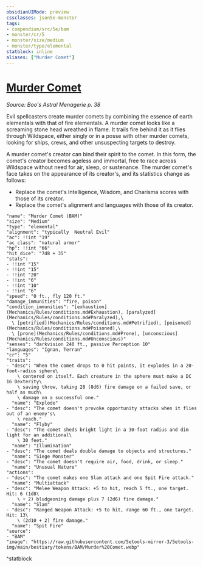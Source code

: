 ```yaml
---
obsidianUIMode: preview
cssclasses: json5e-monster
tags:
- compendium/src/5e/bam
- monster/cr/5
- monster/size/medium
- monster/type/elemental
statblock: inline
aliases: ["Murder Comet"]
---
```

# [Murder Comet](Mechanics\bestiary\elemental/murder-comet-bam.md)
*Source: Boo's Astral Menagerie p. 38*  

Evil spellcasters create murder comets by combining the essence of earth elementals with that of fire elementals. A murder comet looks like a screaming stone head wreathed in flame. It trails fire behind it as it flies through Wildspace, either singly or in a posse with other murder comets, looking for ships, crews, and other unsuspecting targets to destroy.

A murder comet's creator can bind their spirit to the comet. In this form, the comet's creator becomes ageless and immortal, free to race across Wildspace without need for air, sleep, or sustenance. The murder comet's face takes on the appearance of its creator's, and its statistics change as follows:

- Replace the comet's Intelligence, Wisdom, and Charisma scores with those of its creator.  
- Replace the comet's alignment and languages with those of its creator.  

```statblock
"name": "Murder Comet (BAM)"
"size": "Medium"
"type": "elemental"
"alignment": "typically  Neutral Evil"
"ac": !!int "19"
"ac_class": "natural armor"
"hp": !!int "66"
"hit_dice": "7d8 + 35"
"stats":
- !!int "15"
- !!int "15"
- !!int "20"
- !!int "6"
- !!int "10"
- !!int "6"
"speed": "0 ft., fly 120 ft."
"damage_immunities": "fire, poison"
"condition_immunities": "[exhaustion](Mechanics/Rules/conditions.md#Exhaustion), [paralyzed](Mechanics/Rules/conditions.md#Paralyzed),\
  \ [petrified](Mechanics/Rules/conditions.md#Petrified), [poisoned](Mechanics/Rules/conditions.md#Poisoned),\
  \ [prone](Mechanics/Rules/conditions.md#Prone), [unconscious](Mechanics/Rules/conditions.md#Unconscious)"
"senses": "darkvision 240 ft., passive Perception 10"
"languages": "Ignan, Terran"
"cr": "5"
"traits":
- "desc": "When the comet drops to 0 hit points, it explodes in a 20-foot-radius sphere\
    \ centered on itself. Each creature in the sphere must make a DC 16 Dexterity\
    \ saving throw, taking 28 (8d6) fire damage on a failed save, or half as much\
    \ damage on a successful one."
  "name": "Explode"
- "desc": "The comet doesn't provoke opportunity attacks when it flies out of an enemy's\
    \ reach."
  "name": "Flyby"
- "desc": "The comet sheds bright light in a 30-foot radius and dim light for an additional\
    \ 30 feet."
  "name": "Illumination"
- "desc": "The comet deals double damage to objects and structures."
  "name": "Siege Monster"
- "desc": "The comet doesn't require air, food, drink, or sleep."
  "name": "Unusual Nature"
"actions":
- "desc": "The comet makes one Slam attack and one Spit Fire attack."
  "name": "Multiattack"
- "desc": "Melee Weapon Attack: +5 to hit, reach 5 ft., one target. Hit: 6 (1d8\
    \ + 2) bludgeoning damage plus 7 (2d6) fire damage."
  "name": "Slam"
- "desc": "Ranged Weapon Attack: +5 to hit, range 60 ft., one target. Hit: 13\
    \ (2d10 + 2) fire damage."
  "name": "Spit Fire"
"source":
- "BAM"
"image": "https://raw.githubusercontent.com/5etools-mirror-3/5etools-img/main/bestiary/tokens/BAM/Murder%20Comet.webp"
```
^statblock